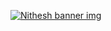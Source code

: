 [![Nithesh banner img]([https://github-readme-stats.vercel.app/api?username=Nithesh8678)](https://github.com/anuraghazra/github-readme-stats](https://github.com/Nithesh8678/nillion-1/blob/main/github.png))
